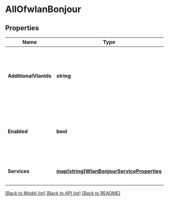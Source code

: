 # AllOfwlanBonjour

## Properties
Name | Type | Description | Notes
------------ | ------------- | ------------- | -------------
**AdditionalVlanIds** | **string** | comma sperated list of additional VLAN IDs (on the LAN side or from other WLANs) should we be forwarding bonjour queries/responses | [default to null]
**Enabled** | **bool** | whether to enable bonjour for this WLAN. Once enabled, limit_bcast is assumed true, allow_mdns is assumed false | [optional] [default to false]
**Services** | [**map[string]WlanBonjourServiceProperties**](wlan_bonjour_service_properties.md) | what services are allowed.  Property key is the service name | [default to null]

[[Back to Model list]](../README.md#documentation-for-models) [[Back to API list]](../README.md#documentation-for-api-endpoints) [[Back to README]](../README.md)

